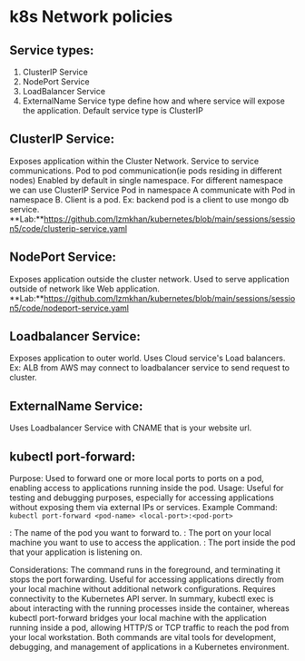 # k8s Network policies
## Service types:
1. ClusterIP Service
2. NodePort Service
3. LoadBalancer Service
4. ExternalName
Service type define how and where service will expose the application.
Default service type is ClusterIP

## ClusterIP Service:
Exposes application within the Cluster Network.
Service to service communications. Pod to pod communication(ie pods residing in different nodes)
Enabled by default in single namespace. For different namespace we can use ClusterIP Service
Pod in namespace A communicate with Pod in namespace B.
Client is a pod.
Ex: backend pod is a client to use mongo db service.
**Lab:**https://github.com/lzmkhan/kubernetes/blob/main/sessions/session5/code/clusterip-service.yaml
## NodePort Service:
Exposes application outside the cluster network.
Used to serve application outside of network like Web application.
**Lab:**https://github.com/lzmkhan/kubernetes/blob/main/sessions/session5/code/nodeport-service.yaml
## Loadbalancer Service:
Exposes application to outer world. Uses Cloud service's Load balancers.
Ex: ALB from AWS may connect to loadbalancer service to send request to cluster.

## ExternalName Service:
Uses Loadbalancer Service with CNAME that is your website url.

## kubectl port-forward:
Purpose:
Used to forward one or more local ports to ports on a pod, enabling access to applications running inside the pod.
Usage:
Useful for testing and debugging purposes, especially for accessing applications without exposing them via external IPs or services.
Example Command:
 `kubectl port-forward <pod-name> <local-port>:<pod-port>`
  
<pod-name>: The name of the pod you want to forward to.
<local-port>: The port on your local machine you want to use to access the application.
<pod-port>: The port inside the pod that your application is listening on.

Considerations:
The command runs in the foreground, and terminating it stops the port forwarding.
Useful for accessing applications directly from your local machine without additional network configurations.
Requires connectivity to the Kubernetes API server.
In summary, kubectl exec is about interacting with the running processes inside the container, whereas kubectl port-forward bridges your local machine with the application running inside a pod, allowing HTTP/S or TCP traffic to reach the pod from your local workstation. 
Both commands are vital tools for development, debugging, and management of applications in a Kubernetes environment.
